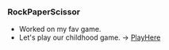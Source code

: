 ### RockPaperScissor
- Worked on my fav game.
- Let's play our childhood game. &rarr; [PlayHere](https://ayushkumar031.github.io/RockPaperScissor/)
